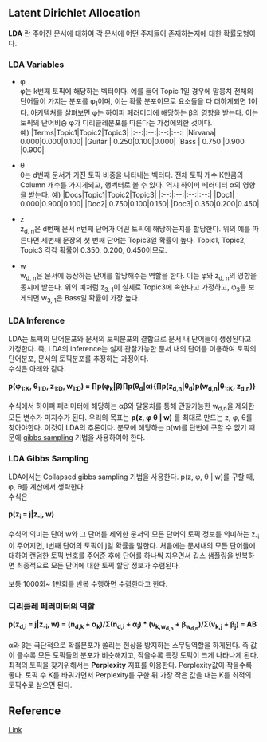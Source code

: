 ## Latent Dirichlet Allocation

**LDA** 란 주어진 문서에 대하여 각 문서에 어떤 주제들이 존재하는지에 대한 확률모형이다.

### LDA Variables
- &phi;<br>
  &phi;는 k번째 토픽에 해당하는 벡터이다. 예를 들어 Topic 1일 경우에 말뭉치 전체의 단어들이 가지는 분포를 &phi;<sub>1</sub>이며, 이는 확률 분포이므로 요소들을 다 더하게되면 1이다. 아키텍쳐를 살펴보면 &phi;는 하이퍼 페러미터에 해당하는 &beta;의 영향을 받는다. 이는 토픽의 단어비중 &phi;가 디리클레분포를 따른다는 가정에의한 것이다.<br>
  예)
  |Terms|Topic1|Topic2|Topic3|
  |:--:|:--:|:--:|:--:|
  |Nirvana| 0.000|0.000|0.100|
  |Guitar | 0.250|0.100|0.000|
  |Bass   | 0.750 |0.900   |0.900|

- &theta;<br>
  &theta;는 d번째 문서가 가진 토픽 비중을 나타내는 벡터다. 전체 토픽 개수 K만큼의 Column 개수를 가지게되고, 행벡터로 볼 수 있다. 역시 하이퍼 페러미터 &alpha;의 영향을 받는다.
  예)
  |Docs|Topic1|Topic2|Topic3|
  |:--:|:--:|:--:|:--:|
  |Doc1| 0.000|0.900|0.100|
  |Doc2| 0.750|0.100|0.150|
  |Doc3| 0.350|0.200|0.450|
- z<br>
  z<sub>d, n</sub>은 d번째 문서 n번째 단어가 어떤 토픽에 해당하는지를 할당한다. 위의 예를 따른다면 세번째 문장의 첫 번째 단어는 Topic3일 확률이 높다.
  Topic1, Topic2, Topic3 각각 확률이 0.350, 0.200, 0.450이므로.
- w<br>
  w<sub>d, n</sub>은 문서에 등장하는 단어를 할당해주는 역할을 한다. 이는 &phi;와 z<sub>d, n</sub>의 영향을 동시에 받는다. 위의 예처럼 z<sub>3, 1</sub>이 실제로 Topic3에 속한다고 가정하고, &phi;<sub>3</sub>을 보게되면 w<sub>3, 1</sub>은 Bass일 확률이 가장 높다.

### LDA Inference
LDA는 토픽의 단어분포와 문서의 토픽분포의 결합으로 문서 내 단어들이 생성된다고 가정한다. 즉, LDA의 inference는 실제 관찰가능한 문서 내의 단어를 이용하여 토픽의 단어분포, 문서의 토픽분포를 추정하는 과정이다.<br>
수식은 아래와 같다.<br><br>
**p(&phi;<sub>1:K</sub>, &theta;<sub>1:D</sub>, z<sub>1:D</sub>, w<sub>1:D</sub>) = &prod;p(&phi;<sub>k</sub>|&beta;)&prod;p(&theta;<sub>d</sub>|&alpha;){&prod;p(z<sub>d,n</sub>|&theta;<sub>d</sub>)p(w<sub>d,n</sub>|&theta;<sub>1:K</sub>, z<sub>d,n</sub>)}**
<br><br>
수식에서 하이퍼 패러미터에 해당하는 &alpha;&beta;와 말뭉치를 통해 관찰가능한 w<sub>d,n</sub>을 제외한 모든 변수가 미지수가 된다. 우리의 목표는 **p(z, &phi; &theta; | w)** 를 최대로 만드는 z, &phi;, &theta;를 찾아야한다. 이것이 LDA의 추론이다. 분모에 해당하는 p(w)를 단번에 구할 수 없기 때문에 [gibbs sampling](gibbs-sampling.md) 기법을 사용하여야 한다.

### LDA Gibbs Sampling
LDA에서는 Collapsed gibbs sampling 기법을 사용한다. p(z, &phi;, &theta; | w)를 구할 때, &phi;, &theta;를 계산에서 생략한다.<br>
수식은<br><br>
**p(z<sub>i</sub> = j|z<sub>-i</sub>, w)**
<br><br>
수식의 의미는 단어 w와 그 단어를 제외한 문서의 모든 단어의 토픽 정보를 의미하는 z<sub>-i</sub>이 주어지면, i번째 단어의 토픽이 j일 확률을 말한다. 처음에는 문서내의 모든 단어들에 대하여 랜덤한 토픽 번호를 주어준 후에 단어를 하나씩 지우면서 깁스 샘플링을 반복하면 최종적으로 모든 단어에 대한 토픽 할당 정보가 수렴된다.<br><br>
보통 1000회~ 1만회를 반복 수행하면 수렴한다고 한다.

### 디리클레 페러미터의 역할
**p(z<sub>d,i</sub> = j|z<sub>-i</sub>, w) = (n<sub>d,k</sub> + &alpha;<sub>k</sub>)/&Sigma;(n<sub>d,i</sub> + &alpha;<sub>i</sub>) * (v<sub>k,w<sub>d,n</sub></sub> + &beta;<sub>w<sub>d,n</sub></sub>)/&Sigma;(v<sub>k,j</sub> + &beta;<sub>j</sub>) = AB**<br><br>
&alpha;와 &beta;는 극단적으로 확률분포가 쏠리는 현상을 방지하는 스무딩역할을 하게된다. 즉 값이 클수록 모든 토픽들의 분포가 비슷해지고, 작을수록 특정 토픽이 크게 나타나게 된다. 최적의 토픽을 찾기위해서는 **Perplexity** 지표를 이용한다. Perplexity값이 작을수록 좋다. 토픽 수 K를 바궈가면서 Perplexity를 구한 뒤 가장 작은 값을 내는 K를 최적의 토픽수로 삼으면 된다.



## Reference
[Link](https://ratsgo.github.io/from%20frequency%20to%20semantics/2017/06/01/LDA/)
